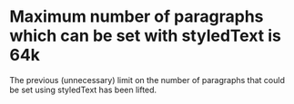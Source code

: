 # Maximum number of paragraphs which can be set with styledText is 64k
The previous (unnecessary) limit on the number of paragraphs that could be set using styledText has been lifted.
